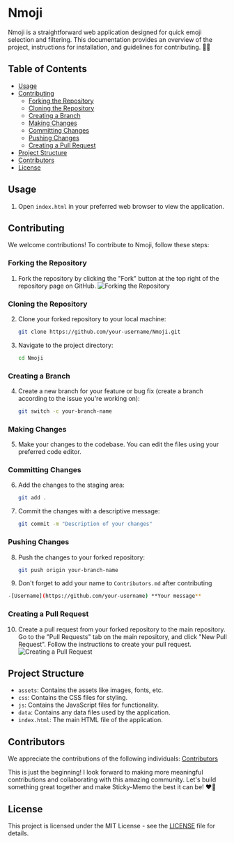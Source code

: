 # Nmoji

Nmoji is a straightforward web application designed for quick emoji selection and filtering. This documentation provides an overview of the project, instructions for installation, and guidelines for contributing. 🔎😉

## Table of Contents
- [Usage](#usage)
- [Contributing](#contributing)
  - [Forking the Repository](#forking-the-repository)
  - [Cloning the Repository](#cloning-the-repository)
  - [Creating a Branch](#creating-a-branch)
  - [Making Changes](#making-changes)
  - [Committing Changes](#committing-changes)
  - [Pushing Changes](#pushing-changes)
  - [Creating a Pull Request](#creating-a-pull-request)
- [Project Structure](#project-structure)
- [Contributors](#contributors)
- [License](#license)

## Usage

1. Open `index.html` in your preferred web browser to view the application.

## Contributing

We welcome contributions! To contribute to Nmoji, follow these steps:

### Forking the Repository

1. Fork the repository by clicking the "Fork" button at the top right of the repository page on GitHub.
   ![Forking the Repository](https://github-images.s3.amazonaws.com/help/bootcamp/Bootcamp-Fork.png)

### Cloning the Repository

2. Clone your forked repository to your local machine:
    ```sh
    git clone https://github.com/your-username/Nmoji.git
    ```
3. Navigate to the project directory:
    ```sh
    cd Nmoji
    ```

### Creating a Branch

4. Create a new branch for your feature or bug fix (create a branch according to the issue you're working on):
    ```sh
    git switch -c your-branch-name
    ```

### Making Changes

5. Make your changes to the codebase. You can edit the files using your preferred code editor.

### Committing Changes

6. Add the changes to the staging area:
    ```sh
    git add .
    ```
7. Commit the changes with a descriptive message:
    ```sh
    git commit -m "Description of your changes"
    ```

### Pushing Changes

8. Push the changes to your forked repository:
    ```sh
    git push origin your-branch-name
    ```

9. Don't forget to add your name to `Contributors.md` after contributing
  ```sh
  -[Username](https://github.com/your-username) **Your message** 
  ```

### Creating a Pull Request

10. Create a pull request from your forked repository to the main repository. Go to the "Pull Requests" tab on the main repository, and click "New Pull Request". Follow the instructions to create your pull request.
   ![Creating a Pull Request](https://github-images.s3.amazonaws.com/help/pull_requests/pull-request-start-review-button.png)

## Project Structure

- `assets`: Contains the assets like images, fonts, etc.
- `css`: Contains the CSS files for styling.
- `js`: Contains the JavaScript files for functionality.
- `data`: Contains any data files used by the application.
- `index.html`: The main HTML file of the application.

## Contributors

We appreciate the contributions of the following individuals: [Contributors](https://github.com/narainkarthikv/Nmoji/blob/main/Contributors.md)

This is just the beginning! I look forward to making more meaningful contributions and collaborating with this amazing community. Let's build something great together and make Sticky-Memo the best it can be! ❤️🤝

## License

This project is licensed under the MIT License - see the [LICENSE]([LICENSE](https://github.com/narainkarthikv/Nmoji/blob/main/MIT-LICENSE.txt)) file for details.
